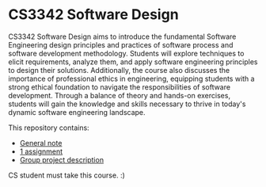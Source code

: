 # CS3342 Software Design

CS3342 Software Design aims to introduce the fundamental Software Engineering design principles and practices of software process and software development methodology. Students will explore techniques to elicit requirements, analyze them, and apply software engineering principles to design their solutions. Additionally, the course also discusses the importance of professional ethics in engineering, equipping students with a strong ethical foundation to navigate the responsibilities of software development. Through a balance of theory and hands-on exercises, students will gain the knowledge and skills necessary to thrive in today's dynamic software engineering landscape.

This repository contains:
- [General note](https://github.com/leoooliang/CityU-CS-Materials/tree/main/CS3342_Software_Design/Notes)
- [1 assignment](https://github.com/leoooliang/CityU-CS-Materials/tree/main/CS3342_Software_Design/Assignment_1)
- [Group project description](https://github.com/leoooliang/CityU-CS-Materials/tree/main/CS3342_Software_Design/Group_Project)

CS student must take this course. :\)
